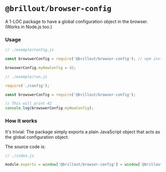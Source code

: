 <!---






    WARNING, READ THIS.
    This is a computed file. Do not edit.
    Instead, edit `/helpers/browser-config/readme.template.md` and run `npm run docs` (or `yarn docs`).












    WARNING, READ THIS.
    This is a computed file. Do not edit.
    Instead, edit `/helpers/browser-config/readme.template.md` and run `npm run docs` (or `yarn docs`).












    WARNING, READ THIS.
    This is a computed file. Do not edit.
    Instead, edit `/helpers/browser-config/readme.template.md` and run `npm run docs` (or `yarn docs`).












    WARNING, READ THIS.
    This is a computed file. Do not edit.
    Instead, edit `/helpers/browser-config/readme.template.md` and run `npm run docs` (or `yarn docs`).












    WARNING, READ THIS.
    This is a computed file. Do not edit.
    Instead, edit `/helpers/browser-config/readme.template.md` and run `npm run docs` (or `yarn docs`).






-->

# `@brillout/browser-config`

A 1-LOC package to have a global configuration object in the browser. (Works in Node.js too.)

### Usage

~~~js
// ./example/config.js

const browswerConfig = require('@brillout/browser-config'); // npm install @brillout/browser-config

browswerConfig.myNewConfig = 42;
~~~

~~~js
// ./example/run.js

require('./config');

const browswerConfig = require('@brillout/browser-config');

// This will print 42
console.log(browswerConfig.myNewConfig);
~~~

### How it works

It's trivial: The package simply exports a plain JavaScript object that acts as the global configuration object.

The source code is:

~~~js
// ./index.js

module.exports = window['@brillout/browser-config'] = window['@brillout/browser-config'] || {};
~~~

<!---






    WARNING, READ THIS.
    This is a computed file. Do not edit.
    Instead, edit `/helpers/browser-config/readme.template.md` and run `npm run docs` (or `yarn docs`).












    WARNING, READ THIS.
    This is a computed file. Do not edit.
    Instead, edit `/helpers/browser-config/readme.template.md` and run `npm run docs` (or `yarn docs`).












    WARNING, READ THIS.
    This is a computed file. Do not edit.
    Instead, edit `/helpers/browser-config/readme.template.md` and run `npm run docs` (or `yarn docs`).












    WARNING, READ THIS.
    This is a computed file. Do not edit.
    Instead, edit `/helpers/browser-config/readme.template.md` and run `npm run docs` (or `yarn docs`).












    WARNING, READ THIS.
    This is a computed file. Do not edit.
    Instead, edit `/helpers/browser-config/readme.template.md` and run `npm run docs` (or `yarn docs`).






-->
